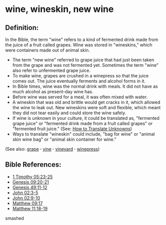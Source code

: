 # wine, wineskin, new wine #

## Definition: ##

In the Bible, the term "wine" refers to a kind of fermented drink made from the juice of a fruit called grapes. Wine was stored in "wineskins," which were containers made out of animal skin.

 * The term "new wine" referred to grape juice that had just been taken from the grape and was not fermented yet. Sometimes the term "wine" also refer to unfermented grape juice.
 * To make wine, grapes are crushed in a winepress so that the juice comes out. The juice eventually ferments and alcohol forms in it.
 * In Bible times, wine was the normal drink with meals. It did not have as much alcohol as present-day wine has.
 * Before wine was served for a meal, it was often mixed with water.
 * A wineskin that was old and brittle would get cracks in it, which allowed the wine to leak out. New wineskins were soft and flexible, which meant they did not tear easily and could store the wine safely.
 * If wine is unknown in your culture, it could be translated as, "fermented grape juice" or "fermented drink made from a fruit called grapes" or "fermented fruit juice." (See: [How to Translate Unknowns](https://git.door43.org/Door43/en-ta-translate-vol1/src/master/content/translate_unknown.md))
 * Ways to translate "wineskin" could include, "bag for wine" or "animal skin wine bag" or "animal skin container for wine."

(See also: [grape](../other/grape.md) **·** [vine](../other/vine.md) **·** [vineyard](../other/vineyard.md) **·** [winepress](../other/winepress.md))

## Bible References: ##

* [1 Timothy 05:23-25](https://door43.org/en/bible/notes/1ti/05/23)
* [Genesis 09:20-21](https://door43.org/en/bible/notes/gen/09/20)
* [Genesis 49:11-12](https://door43.org/en/bible/notes/gen/49/11)
* [John 02:3-5](https://door43.org/en/bible/notes/jhn/02/03)
* [John 02:9-10](https://door43.org/en/bible/notes/jhn/02/09)
* [Matthew 09:17](https://door43.org/en/bible/notes/mat/09/17)
* [Matthew 11:18-19](https://door43.org/en/bible/notes/mat/11/18)

smashed 

